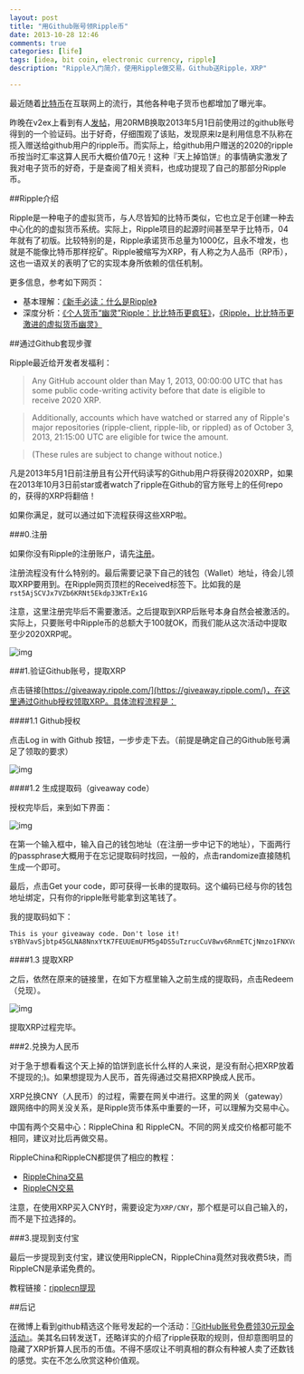 ```yaml
---
layout: post
title: "用Github账号领Ripple币"
date: 2013-10-28 12:46
comments: true
categories: [life]
tags: [idea, bit coin, electronic currency, ripple]
description: "Ripple入门简介，使用Ripple做交易，Github送Ripple，XRP"

---
```


最近随着[比特币](http://zh.wikipedia.org/wiki/%E6%AF%94%E7%89%B9%E5%B8%81)在互联网上的流行，其他各种电子货币也都增加了曝光率。

昨晚在v2ex上看到有人[发帖](http://v2ex.com/t/87062)，用20RMB换取2013年5月1日前使用过的github账号得到的一个验证码。出于好奇，仔细围观了该贴，发现原来lz是利用信息不队称在揽入赠送给github用户的ripple币。而实际上，给github用户赠送的2020的ripple币按当时汇率这算人民币大概价值70元！这种『天上掉馅饼』的事情确实激发了我对电子货币的好奇，于是查阅了相关资料，也成功提现了自己的那部分Ripple币。

<!--more-->

##Ripple介绍

Ripple是一种电子的虚拟货币，与人尽皆知的比特币类似，它也立足于创建一种去中心化的的虚拟货币系统。实际上，Ripple项目的起源时间甚至早于比特币，04年就有了初版。比较特别的是，Ripple承诺货币总量为1000亿，且永不增发，也就是不能像比特币那样挖矿。Ripple被缩写为XRP，有人称之为人品币（RP币），这也一语双关的表明了它的实现本身所依赖的信任机制。

更多信息，参考如下网页：

* 基本理解：[《新手必读：什么是Ripple》](http://www.btc38.com/xrp/xrp_learning/46.html)
* 深度分析：[《个人货币“幽灵”Ripple：比比特币更疯狂》](http://ec.iresearch.cn/e-payment/20131016/215495.shtml)，[《Ripple，比比特币更激进的虚拟货币幽灵》](http://www.huxiu.com/article/13252/1.html)


##通过Github套现步骤

Ripple最近给开发者发福利：


> Any GitHub account older than May 1, 2013, 00:00:00 UTC that has some public code-writing activity before that date is eligible to receive 2020 XRP.

> Additionally, accounts which have watched or starred any of Ripple's major repositories (ripple-client, ripple-lib, or rippled) as of October 3, 2013, 21:15:00 UTC are eligible for twice the amount.

> (These rules are subject to change without notice.)

凡是2013年5月1日前注册且有公开代码读写的Github用户将获得2020XRP，如果在2013年10月3日前star或者watch了ripple在Github的官方账号上的任何repo的，获得的XRP将翻倍！

如果你满足，就可以通过如下流程获得这些XRP啦。

###0.注册

如果你没有Ripple的注册账户，请先[注册](https://ripple.com/client/#/register)。

注册流程没有什么特别的。最后需要记录下自己的钱包（Wallet）地址，待会儿领取XRP要用到。在Ripple网页顶栏的Received标签下。比如我的是`rst5AjSCVJx7VZb6KRNt5Ekdp33KTrEx1G`

注意，这里注册完毕后不需要激活。之后提取到XRP后账号本身自然会被激活的。实际上，只要账号中Ripple币的总额大于100就OK，而我们能从这次活动中提取至少2020XRP呢。

![img](http://biaobiaoqi.u.qiniudn.com/ripple1.png)

###1.验证Github账号，提取XRP

点击链接[https://giveaway.ripple.com/](https://giveaway.ripple.com/)，在这里通过Github授权领取XRP。具体流程流程是：

####1.1 Github授权

点击Log in with Github 按钮，一步步走下去。（前提是确定自己的Github账号满足了领取的要求）

![img](http://biaobiaoqi.u.qiniudn.com/ripple3.png)


####1.2 生成提取码（giveaway code）

授权完毕后，来到如下界面：

![img](http://biaobiaoqi.u.qiniudn.com/ripple2.png)

在第一个输入框中，输入自己的钱包地址（在注册一步中记下的地址），下面两行的passphrase大概用于在忘记提取码时找回，一般的，点击randomize直接随机生成一个即可。

最后，点击Get your code，即可获得一长串的提取码。这个编码已经与你的钱包地址绑定，只有你的ripple账号能拿到这笔钱了。

我的提取码如下：
```
This is your giveaway code. Don't lose it!
sYBhVavSjbtp45GLNA8NnxYtK7FEUUEmUFM5g4DS5uTzrucCuV8wv6RnmETCjNmzo1FNXVqrULdZCmnDU5oLGbHwjXNqwmJsd1ZqjCNrqzyBxTp6JaRuc6Kwu33495dSQgaY4B3DzHtsNjL8sTyGgcMhuQcK1mSz4fpQXKpRWjAohYXmB8FP5MhpCymuLhW1jFw77sySh1s3sHRkJ4BBdT9KH2GgNwzWmQi57o5wMEbNWFfJe8ctun3ieD1WLnA6L5L4MmLYhdnirPvKmSxg4sEiw9VAPpz5nSg3RaA1PHTdKCokcvzVbbAnsCYWRKF5ZZo1mx3zzNRuwrQRgU1jPM7KUi7fUNpVz2aRofXmrovn5KQ8EYC1HwqiXB3HnPR7GJ84f9Q4oQ8q1sT
```
####1.3 提取XRP

之后，依然在原来的链接里，在如下方框里输入之前生成的提取码，点击Redeem（兑现）。

![img](http://biaobiaoqi.u.qiniudn.com/ripple3.png)

提取XRP过程完毕。

###2.兑换为人民币

对于急于想看看这个天上掉的馅饼到底长什么样的人来说，是没有耐心把XRP放着不提现的;)。如果想提现为人民币，首先得通过交易把XRP换成人民币。

XRP兑换CNY（人民币）的过程，需要在网关中进行。这里的网关（gateway）跟网络中的网关没关系，是Ripple货币体系中重要的一环，可以理解为交易中心。

中国有两个交易中心：RippleChina 和 RippleCN。不同的网关成交价格都可能不相同，建议对比后再做交易。

RippleChina和RippleCN都提供了相应的教程：

*  [RippleChina交易](https://trade.ripplechina.net/gateway-course)
*  [RippleCN交易](http://ripplecn.com/gateway/)

注意，在使用XRP买入CNY时，需要设定为`XRP/CNY`，那个框是可以自己输入的，而不是下拉选择的。 


###3.提现到支付宝

最后一步提现到支付宝，建议使用RippleCN，RippleChina竟然对我收费5块，而RippleCN是承诺免费的。

教程链接：[ripplecn提现](http://ripplecn.com/tixian/)


##后记

在微博上看到github精选这个账号发起的一个活动：[『GitHub账号免费领30元现金活动』](http://t.github8.com/)。美其名曰转发送T，还略详实的介绍了ripple获取的规则，但却意图明显的隐藏了XRP折算人民币的币值。不得不感叹让不明真相的群众有种被人卖了还数钱的感觉。实在不怎么欣赏这种价值观。

